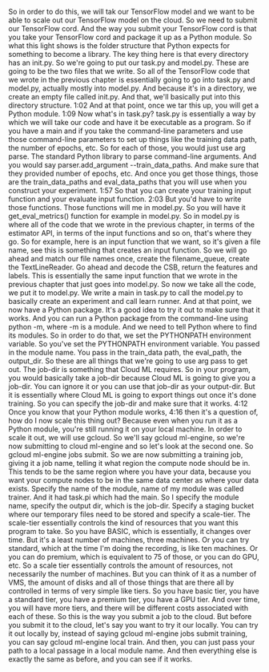 So in order to do this, we will tak our TensorFlow model and we want to be able to scale out our TensorFlow model on the cloud. So we need to submit our TensorFlow cord. And the way you submit your TensorFlow cord is that you take your TensorFlow cord and package it up as a Python module. So what this light shows is the folder structure that Python expects for something to become a library. The key thing here is that every directory has an init.py. So we're going to put our task.py and model.py. These are going to be the two files that we write. So all of the TensorFlow code that we wrote in the previous chapter is essentially going to go into task.py and model.py, actually mostly into model.py. And because it's in a directory, we create an empty file called init.py. And that, we'll basically put into this directory structure.
1:02
And at that point, once we tar this up, you will get a Python module.
1:09
Now what's in task.py? task.py is essentially a way by which we will take our code and have it be executable as a program. So if you have a main and if you take the command-line parameters and use those command-line parameters to set up things like the training data path, the number of epochs, etc. So for each of those, you would just use arg parse. The standard Python library to parse command-line arguments. And you would say parser.add_argument --train_data_paths. And make sure that they provided number of epochs, etc. And once you get those things, those are the train_data_paths and eval_data_paths that you will use when you construct your experiment.
1:57
So that you can create your training input function and your evaluate input function.
2:03
But you'd have to write those functions. Those functions will me in model.py. So you will have it get_eval_metrics() function for example in model.py. So in model.py is where all of the code that we wrote in the previous chapter, in terms of the estimator API, in terms of the input functions and so on, that's where they go. So for example, here is an input function that we want, so it's given a file name, see this is something that creates an input function. So we will go ahead and match our file names once, create the filename_queue, create the TextLineReader. Go ahead and decode the CSB, return the features and labels. This is essentially the same input function that we wrote in the previous chapter that just goes into model.py. So now we take all the code, we put it to model.py. We write a main in task.py to call the model.py to basically create an experiment and call learn runner. And at that point, we now have a Python package. It's a good idea to try it out to make sure that it works. And you can run a Python package from the command-line using python -m, where -m is a module. And we need to tell Python where to find its modules. So in order to do that, we set the PYTHONPATH environment variable. So you've set the PYTHONPATH environment variable. You passed in the module name. You pass in the train_data path, the eval_path, the output_dir. So these are all things that we're going to use arg pass to get out. The job-dir is something that Cloud ML requires. So in your program, you would basically take a job-dir because Cloud ML is going to give you a job-dir. You can ignore it or you can use that job-dir as your output-dir. But it is essentially where Cloud ML is going to export things out once it's done training. So you can specify the job-dir and make sure that it works.
4:12
Once you know that your Python module works,
4:16
then it's a question of, how do I now scale this thing out? Because even when you run it as a Python module, you're still running it on your local machine. In order to scale it out, we will use gcloud. So we'll say gcloud ml-engine, so we're now submitting to cloud ml-engine and so let's look at the second one. So gcloud ml-engine jobs submit. So we are now submitting a training job, giving it a job name, telling it what region the compute node should be in. This tends to be the same region where you have your data, because you want your compute nodes to be in the same data center as where your data exists. Specify the name of the module, name of my module was called trainer. And it had task.pi which had the main. So I specify the module name, specify the output dir, which is the job-dir. Specify a staging bucket where our temporary files need to be stored and specify a scale-tier. The scale-tier essentially controls the kind of resources that you want this program to take. So you have BASIC, which is essentially, it changes over time. But it's a least number of machines, three machines. Or you can try standard, which at the time I'm doing the recording, is like ten machines. Or you can do premium, which is equivalent to 75 of those, or you can do GPU, etc. So a scale tier essentially controls the amount of resources, not necessarily the number of machines. But you can think of it as a number of VMS, the amount of disks and all of those things that are there all by controlled in terms of very simple like tiers. So you have basic tier, you have a standard tier, you have a premium tier, you have a GPU tier. And over time, you will have more tiers, and there will be different costs associated with each of these. So this is the way you submit a job to the cloud. But before you submit it to the cloud, let's say you want to try it our locally. You can try it out locally by, instead of saying gcloud ml-engine jobs submit training, you can say gcloud ml-engine local train. And then, you can just pass your path to a local passage in a local module name. And then everything else is exactly the same as before, and you can see if it works.
